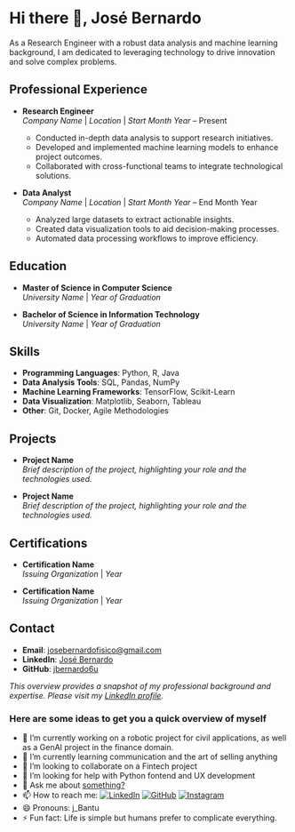 # Hi there 👋, José Bernardo

As a Research Engineer with a robust data analysis and machine learning background, I am dedicated to leveraging technology to drive innovation and solve complex problems.

## Professional Experience

- **Research Engineer**  
  *Company Name* | *Location* | *Start Month Year* – Present  
  - Conducted in-depth data analysis to support research initiatives.
  - Developed and implemented machine learning models to enhance project outcomes.
  - Collaborated with cross-functional teams to integrate technological solutions.

- **Data Analyst**  
  *Company Name* | *Location* | *Start Month Year* – End Month Year  
  - Analyzed large datasets to extract actionable insights.
  - Created data visualization tools to aid decision-making processes.
  - Automated data processing workflows to improve efficiency.

## Education

- **Master of Science in Computer Science**  
  *University Name* | *Year of Graduation*

- **Bachelor of Science in Information Technology**  
  *University Name* | *Year of Graduation*

## Skills

- **Programming Languages**: Python, R, Java
- **Data Analysis Tools**: SQL, Pandas, NumPy
- **Machine Learning Frameworks**: TensorFlow, Scikit-Learn
- **Data Visualization**: Matplotlib, Seaborn, Tableau
- **Other**: Git, Docker, Agile Methodologies

## Projects

- **Project Name**  
  *Brief description of the project, highlighting your role and the technologies used.*

- **Project Name**  
  *Brief description of the project, highlighting your role and the technologies used.*

## Certifications

- **Certification Name**  
  *Issuing Organization* | *Year*

- **Certification Name**  
  *Issuing Organization* | *Year*

## Contact

- **Email**: [josebernardofisico@gmail.com](mailto:josebernardofisico@gmail.com)
- **LinkedIn**: [José Bernardo](https://www.linkedin.com/in/jose-bernardo-research-engineer/)
- **GitHub**: [jbernardo6u](https://github.com/jbernardo6u)

*This overview provides a snapshot of my professional background and expertise. Please visit my [LinkedIn profile](https://www.linkedin.com/in/jose-bernardo-research-engineer/).*


### Here are some ideas to get you a quick overview of myself

- 🔭 I’m currently working on a robotic project for civil applications, as well as a GenAI project in the finance domain.
- 🌱 I’m currently learning communication and the art of selling anything
- 👯 I’m looking to collaborate on a Fintech project
- 🤔 I’m looking for help with Python fontend and UX development
- 💬 Ask me about [something?](mailto:josebernardofisico@gmail.com)
- 📫 How to reach me: [![LinkedIn](https://img.shields.io/badge/LinkedIn-Connect-blue?style=flat-square&logo=linkedin)](https://www.linkedin.com/in/jose-bernardo-research-engineer/) [![GitHub](https://img.shields.io/badge/GitHub-Profile-black?style=flat-square&logo=github)](https://github.com/jbernardo6u) [![Instagram](https://img.shields.io/badge/Instagram-Follow-pink?style=flat-square&logo=instagram)](https://www.instagram.com/jb_bantu/)
- 😄 Pronouns: j_Bantu
- ⚡ Fun fact: Life is simple but humans prefer to complicate everything.

